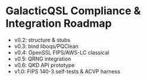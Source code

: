 # GalacticQSL Compliance & Integration Roadmap

- v0.2: structure & stubs
- v0.3: bind liboqs/PQClean
- v0.4: OpenSSL FIPS/AWS-LC classical
- v0.5: QRNG integration
- v0.6: QKD API prototype
- v1.0: FIPS 140-3 self-tests & ACVP harness

